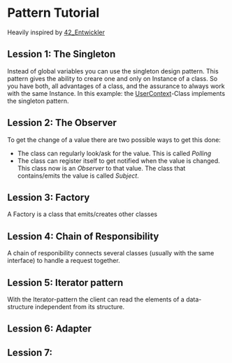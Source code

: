 # Pattern Tutorial
Heavily inspired by [42_Entwickler](https://www.youtube.com/@42Entwickler)

## Lession 1: The Singleton
Instead of global variables you can use the singleton design pattern.
This pattern gives the ability to creare one and only on Instance of a class.
So you have both, all advantages of a class, and the assurance to always work with the same Instance.
In this example: the [UserContext]()-Class implements the singleton pattern.

## Lession 2: The Observer
To get the change of a value there are two possible ways to get this done:
* The class can regularly look/ask for the value. This is called *Polling*
* The class can register itself to get notified when the value is changed. This class now is an *Observer* to that value.
The class that contains/emits the value is called *Subject*.

## Lession 3: Factory
A Factory is a class that emits/creates other classes 

## Lession 4: Chain of Responsibility
A chain of responibility connects several classes (usually with the same interface) to handle a request together.

## Lession 5: Iterator pattern
With the Iterator-pattern the client can read the elements of a data-structure independent from its structure.

## Lession 6: Adapter

## Lession 7: 